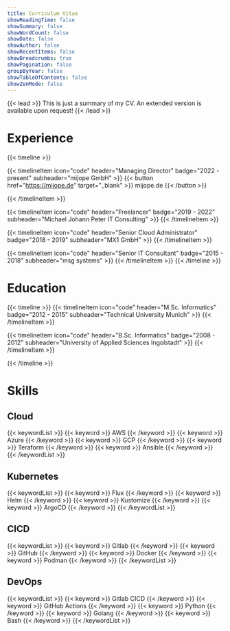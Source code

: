 ```yaml
---
title: Curriculum Vitae
showReadingTime: false
showSummary: false
showWordCount: false
showDate: false
showAuthor: false
showRecentItems: false
showBreadcrumbs: true
showPagination: false
groupByYear: false
showTableOfContents: false
showZenMode: false
---
```


{{< lead >}}
This is just a summary of my CV. An extended version is available upon request!
{{< /lead >}}

# Experience

{{< timeline >}}

{{< timelineItem icon="code" header="Managing Director" badge="2022 - present" subheader="mijope GmbH" >}}
{{< button href="https://mijope.de" target="_blank" >}}
mijope.de
{{< /button >}}

{{< /timelineItem >}}

{{< timelineItem icon="code" header="Freelancer" badge="2019 - 2022" subheader="Michael Johann Peter IT Consulting" >}}
{{< /timelineItem >}}

{{< timelineItem icon="code" header="Senior Cloud Administrator" badge="2018 - 2019" subheader="MX1 GmbH" >}}
{{< /timelineItem >}}

{{< timelineItem icon="code" header="Senior IT Consultant" badge="2015 - 2018" subheader="msg systems" >}}
{{< /timelineItem >}}
{{< /timeline >}}

# Education

{{< timeline >}}
{{< timelineItem icon="code" header="M.Sc. Informatics" badge="2012 - 2015" subheader="Technical University Munich" >}}
{{< /timelineItem >}}

{{< timelineItem icon="code" header="B.Sc. Informatics" badge="2008 - 2012" subheader="University of Applied Sciences Ingolstadt" >}}
{{< /timelineItem >}}

{{< /timeline >}}

# Skills

## Cloud

{{< keywordList >}}
{{< keyword >}} AWS {{< /keyword >}}
{{< keyword >}} Azure {{< /keyword >}}
{{< keyword >}} GCP {{< /keyword >}}
{{< keyword >}} Teraform {{< /keyword >}}
{{< keyword >}} Ansible {{< /keyword >}}
{{< /keywordList >}}

## Kubernetes

{{< keywordList >}}
{{< keyword >}} Flux {{< /keyword >}}
{{< keyword >}} Helm {{< /keyword >}}
{{< keyword >}} Kustomize {{< /keyword >}}
{{< keyword >}} ArgoCD {{< /keyword >}}
{{< /keywordList >}}

## CICD

{{< keywordList >}}
{{< keyword >}} Gitlab {{< /keyword >}}
{{< keyword >}} GitHub {{< /keyword >}}
{{< keyword >}} Docker {{< /keyword >}}
{{< keyword >}} Podman {{< /keyword >}}
{{< /keywordList >}}

## DevOps

{{< keywordList >}}
{{< keyword >}} Gitlab CICD {{< /keyword >}}
{{< keyword >}} GitHub Actions {{< /keyword >}}
{{< keyword >}} Python {{< /keyword >}}
{{< keyword >}} Golang {{< /keyword >}}
{{< keyword >}} Bash {{< /keyword >}}
{{< /keywordList >}}
